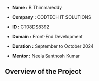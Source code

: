 - **Name :** B Thimmareddy

- **Company :** CODTECH IT SOLUTIONS

- **ID :** CT08DS8392

- **Domain :** Front-End Development

- **Duration :** September to October 2024

- **Mentor :** Neela Santhosh Kumar

## Overview of the Project
